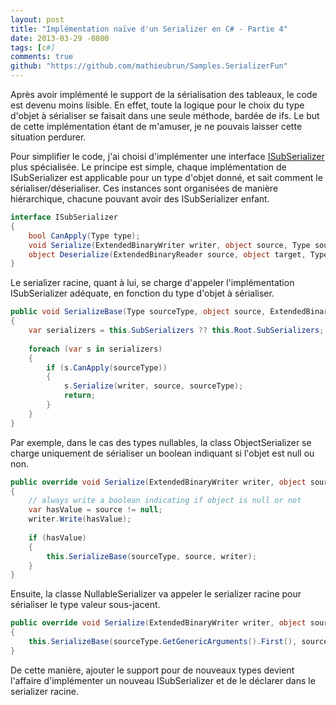 ```yaml
---
layout: post
title: "Implémentation naïve d'un Serializer en C# - Partie 4"
date: 2013-03-29 -0800
tags: [c#]
comments: true
github: "https://github.com/mathieubrun/Samples.SerializerFun"
---
```


Après avoir implémenté le support de la sérialisation des tableaux,  le code est devenu moins lisible. En effet, toute la logique pour le choix du type d'objet à sérialiser se faisait dans une seule méthode,  bardée de ifs. Le but de cette implémentation étant de m'amuser, je ne pouvais laisser cette situation perdurer.

Pour simplifier le code, j'ai choisi d'implémenter une interface [ISubSerializer](https://github.com/mathieubrun/Samples.SerializerFun/blob/master/Samples.SerializerFun/ReflectionBased/ISubSerializer.cs) plus spécialisée. Le principe est simple, chaque implémentation de ISubSerializer est applicable pour un type d'objet donné, et sait comment le sérialiser/déserialiser. Ces instances sont organisées de manière hiérarchique, chacune pouvant avoir des ISubSerializer enfant.

```` csharp
interface ISubSerializer
{
    bool CanApply(Type type);
    void Serialize(ExtendedBinaryWriter writer, object source, Type sourceType);
    object Deserialize(ExtendedBinaryReader source, object target, Type type);
}
````

Le serializer racine, quant à lui, se charge d'appeler l'implémentation ISubSerializer adéquate, en fonction du type d'objet à sérialiser.

```` csharp
public void SerializeBase(Type sourceType, object source, ExtendedBinaryWriter writer)
{
    var serializers = this.SubSerializers ?? this.Root.SubSerializers;
 
    foreach (var s in serializers)
    {
        if (s.CanApply(sourceType))
        {
            s.Serialize(writer, source, sourceType);
            return;
        }
    }
}
````

Par exemple, dans le cas des types nullables, la class ObjectSerializer se charge uniquement de sérialiser un boolean indiquant si l'objet est null ou non.

```` csharp
public override void Serialize(ExtendedBinaryWriter writer, object source, Type sourceType)
{
    // always write a boolean indicating if object is null or not
    var hasValue = source != null;
    writer.Write(hasValue);
 
    if (hasValue)
    {
        this.SerializeBase(sourceType, source, writer);
    }
}
````

Ensuite, la classe NullableSerializer va appeler le serializer racine pour sérialiser le type valeur sous-jacent.

```` csharp
public override void Serialize(ExtendedBinaryWriter writer, object source, Type sourceType)
{
    this.SerializeBase(sourceType.GetGenericArguments().First(), source, writer);
}
````

De cette manière,  ajouter le support pour de nouveaux types devient l'affaire d'implémenter un nouveau ISubSerializer et de le déclarer dans le serializer racine.